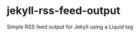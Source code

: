 jekyll-rss-feed-output
======================

Simple RSS feed output for Jekyll using a Liquid tag
